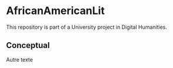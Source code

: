 # AfricanAmericanLit

 This repository is part of a University project in Digital Humanities. 

## Conceptual  

Autre texte 


